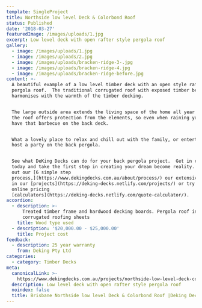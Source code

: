 ```yaml
---
template: SingleProject
title: Northside low level Deck & Colorbond Roof
status: Published
date: '2018-03-27'
featuredImage: /images/uploads/1.jpg
excerpt: Low level deck with open rafter style pergola roof
gallery:
  - image: /images/uploads/1.jpg
  - image: /images/uploads/2.jpg
  - image: /images/uploads/bracken-ridge-3-.jpg
  - image: /images/uploads/bracken-ridge-4.jpg
  - image: /images/uploads/bracken-ridge-before.jpg
content: >-
  A beautiful example of a low level timber deck with an open style rafter
  pergola roof.  The traditional corrugated roof with exposed timber beams
  harmonises with the warmth of the timber decking.


  The large outside area extends the living space of the home all year round and
  the roof offers protection from the elements, so even when raining you can
  have that barbecue on the back deck.


  What a lovely place to relax and chill out with the family, or entertain and
  host a party on the back pergola.


  See what DeKing Decks can do for your back pergola project.  Get in contact
  today and take the first step in creating your dream become reality.  Check
  out our [6 simple step
  process,](https://www.dekingdecks.com.au/about/process/) our extensive gallery
  in our [projects](https://deking-decks.netlify.com/projects/) or try out our
  online pricing
  [calculators](https://deking-decks.netlify.com/quote-calculator/).
accordion:
  - description: >-
      Treated timber frame and hardwood decking boards. Pergola roof including
      corrugated roofing sheets
    title: Wood type used
  - description: '$20,000.00 - $25,000.00'
    title: Project cost
feedback:
  - description: 25 year warranty
    from: Deking Pty Ltd
categories:
  - category: Timber Decks
meta:
  canonicalLink: >-
    https://www.dekingdecks.com.au/projects/northside-low-level-deck-colorbond-roof/
  description: Low level deck with open rafter style pergola roof
  noindex: false
  title: Brisbane Northside low level Deck & Colorbond Roof |Deking Decks
---
```


